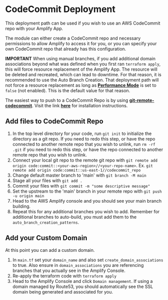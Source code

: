 # CodeCommit Deployment

This deployment path can be used if you wish to use an AWS CodeCommit repo with your Amplify App.

The module can either create a CodeCommit repo and necessary permissions to allow Amplify to access it for you, or you can specify your own CodeCommit repo that already has this configuration.

**IMPORTANT** When using manual branches, if you add additional domain associations beyond what was defined when you first ran `terraform apply`, this will force resource replacement of the Amplify App. The resource will be deleted and recreated, which can lead to downtime. For that reason, it is recommended to use the Auto Branch Creation. That deployment path will not force a resource replacement as long as [**Performance Mode**](https://docs.aws.amazon.com/amplify/latest/userguide/ttl.html) is set to `false` (not enabled). This is the default value for that reason.

The easiest way to push to a CodeCommit Repo is by using [**git-remote-codecommit**](https://docs.aws.amazon.com/codecommit/latest/userguide/setting-up-git-remote-codecommit.html). Visit the link [**here**](https://docs.aws.amazon.com/codecommit/latest/userguide/setting-up-git-remote-codecommit.html) for installation instructions.

## Add files to CodeCommit Repo

1. In the top level directory for your code, run `git init` to initialize the directory as a git repo. If you need to redo this step, or have the repo connected to another remote repo that you wish to unlink, run `rm -rf .git` if you need to redo this step, or have the repo connected to another remote repo that you wish to unlink.
2. Connect your local git repo to the remote git repo with `git remote add origin code:commit::<your-aws-region>//<your-repo-name>`. Ex. `git remote add origin code:commit::us-east-1//codecommit_repo`
3. Change default master branch to 'main' with `git branch -M main`
4. Stage all your files with `git add .`
5. Commit your files with `git commit -m "some descriptive message"`
6. Set the upstream to the 'main' branch in your remote repo with `git push -u origin main`
7. Head to the AWS Amplify console and you should see your main branch building.
8. Repeat this for any additional branches you wish to add. Remember for additional branches to auto-build, you must add them to the `auto_branch_creation_patterns`.

## Add your Custom Domain

At this point you can add a custom domain.

1. In `main.tf` set your `domain_name` and also set `create_domain_associations` to true. Also ensure in `domain_associations` you are referencing branches that you actually see in the Amplify Console.
2. Re-apply the terraform code with `terraform apply`
3. Head to the Amplify Console and click `Domain management`. If using a domain managed by Route53, you should automatically see the SSL domain being generated and associated for you.

<!-- BEGINNING OF PRE-COMMIT-TERRAFORM DOCS HOOK -->
<!-- END OF PRE-COMMIT-TERRAFORM DOCS HOOK -->
